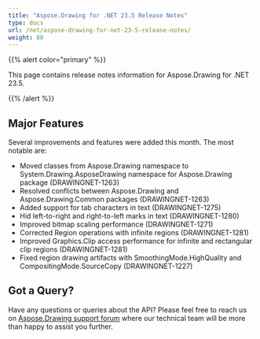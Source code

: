 ```yaml
---
title: "Aspose.Drawing for .NET 23.5 Release Notes"
type: docs
url: /net/aspose-drawing-for-net-23-5-release-notes/
weight: 80
---
```


{{% alert color="primary" %}} 

This page contains release notes information for Aspose.Drawing for .NET 23.5.

{{% /alert %}} 
## **Major Features**
Several improvements and features were added this month. The most notable are:

- Moved classes from Aspose.Drawing namespace to System.Drawing.AsposeDrawing namespace for Aspose.Drawing package (DRAWINGNET-1263)
- Resolved conflicts between Aspose.Drawing and Aspose.Drawing.Common packages (DRAWINGNET-1263)
- Added support for tab characters in text (DRAWINGNET-1275)
- Hid left-to-right and right-to-left marks in text (DRAWINGNET-1280)
- Improved bitmap scaling performance (DRAWINGNET-1271)
- Corrected Region operations with infinite regions (DRAWINGNET-1281)
- Improved Graphics.Clip access performance for infinite and rectangular clip regions (DRAWINGNET-1281)
- Fixed region drawing artifacts with SmoothingMode.HighQuality and CompositingMode.SourceCopy (DRAWINGNET-1227)
## **Got a Query?**
Have any questions or queries about the API? Please feel free to reach us on [Aspose.Drawing support forum](https://forum.aspose.com/c/drawing) where our technical team will be more than happy to assist you further.
